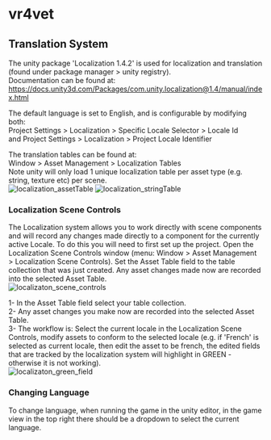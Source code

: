 # vr4vet


## Translation System
The unity package 'Localization 1.4.2' is used for localization and translation (found under package manager > unity registry).\
Documentation can be found at: https://docs.unity3d.com/Packages/com.unity.localization@1.4/manual/index.html

The default language is set to English, and is configurable by modifying both:\
Project Settings > Localization > Specific Locale Selector > Locale Id\
and Project Settings > Localization > Project Locale Identifier

The translation tables can be found at:\
Window > Asset Management > Localization Tables\
Note unity will only load 1 unique localization table per asset type (e.g. string, texture etc) per scene.\
![localization_assetTable](https://user-images.githubusercontent.com/112614548/201331878-29aab447-3a25-4215-b933-567068ad65be.JPG)
![localization_stringTable](https://user-images.githubusercontent.com/112614548/201331898-93e537e8-fb66-4fc0-be55-4550041d510f.JPG)


### Localization Scene Controls
The Localization system allows you to work directly with scene components and will record any changes made directly to a component for the currently active Locale. To do this you will need to first set up the project. Open the Localization Scene Controls window (menu: Window > Asset Management > Localization Scene Controls). Set the Asset Table field to the table collection that was just created. Any asset changes made now are recorded into the selected Asset Table.\
![localizaton_scene_controls](https://user-images.githubusercontent.com/112614548/201331917-6a5fb404-280f-4f85-88b6-df8482bbcc91.JPG)

1- In the Asset Table field select your table collection.\
2- Any asset changes you make now are recorded into the selected Asset Table.\
3- The workflow is: Select the current locale in the Localization Scene Controls, modify assets to conform to the selected locale (e.g. if 'French' is selected as current locale, then edit the asset to be french, the edited fields that are tracked by the localization system will highlight in GREEN - otherwise it is not working).\
![localizaton_green_field](https://user-images.githubusercontent.com/112614548/201331942-479f7ed3-c646-440d-93ae-d4f4946319b2.JPG)

### Changing Language
To change language, when running the game in the unity editor, in the game view in the top right there should be a dropdown to select the current language.
